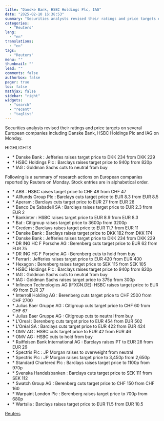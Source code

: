 ```yaml
---
title: "Danske Bank, HSBC Holdings Plc, IAG"
date: "2025-02-10 16:38:53"
summary: "Securities analysts revised their ratings and price targets on several European companies including Danske Bank, HSBC Holdings Plc and IAG on Monday.HIGHLIGHTS* Danske Bank : Jefferies raises target price to DKK 234 from DKK 229* HSBC Holdings Plc : Barclays raises target price to 940p from 820p* IAG : Goldman..."
categories:
  - "Reuters"
lang:
  - "en"
translations:
  - "en"
tags:
  - "Reuters"
menu: ""
thumbnail: ""
lead: ""
comments: false
authorbox: false
pager: true
toc: false
mathjax: false
sidebar: "right"
widgets:
  - "search"
  - "recent"
  - "taglist"
---
```


Securities analysts revised their ratings and price targets on several European companies including Danske Bank, HSBC Holdings Plc and IAG on Monday.

HIGHLIGHTS

* \* Danske Bank : Jefferies raises target price to DKK 234 from DKK 229
* \* HSBC Holdings Plc : Barclays raises target price to 940p from 820p
* \* IAG : Goldman Sachs cuts to neutral from buy

Following is a summary of research actions on European companies reported by Reuters on Monday. Stock entries are in alphabetical order.

* \* ABB : HSBC raises target price to CHF 48 from CHF 47
* \* Allfunds Group Plc : Barclays cuts target price to EUR 8.3 from EUR 8.5
* \* Aperam : Barclays cuts target price to EUR 27 from EUR 28
* \* Banco De Sabadell SA : Barclays raises target price to EUR 2.3 from EUR 2
* \* Bankinter : HSBC raises target price to EUR 8.9 from EUR 8.3
* \* Bat : Citigroup raises target price to 3600p from 3200p
* \* Credem : Barclays raises target price to EUR 11.7 from EUR 11
* \* Danske Bank : Barclays raises target price to DKK 182 from DKK 174
* \* Danske Bank : Jefferies raises target price to DKK 234 from DKK 229
* \* DR ING HC F Porsche AG : Berenberg cuts target price to EUR 62 from EUR 75
* \* DR ING HC F Porsche AG : Berenberg cuts to hold from buy
* \* Ferrari : Jefferies raises target price to EUR 420 from EUR 400
* \* Hexagon : Berenberg raises target price to SEK 115 from SEK 105
* \* HSBC Holdings Plc : Barclays raises target price to 940p from 820p
* \* IAG : Goldman Sachs cuts to neutral from buy
* \* IAG : Goldman Sachs raises target price to 375p from 300p
* \* Infineon Technologies AG (IFXGN.DE): HSBC raises target price to EUR 49 from EUR 37
* \* Interroll Holding AG : Berenberg cuts target price to CHF 2500 from CHF 2700
* \* Julius Baer Gruppe AG : Citigroup cuts target price to CHF 60 from CHF 67
* \* Julius Baer Gruppe AG : Citigroup cuts to neutral from buy
* \* L'Oreal : Berenberg cuts target price to EUR 454 from EUR 502
* \* L'Oréal SA : Barclays cuts target price to EUR 422 from EUR 424
* \* OMV AG : HSBC cuts target price to EUR 42 from EUR 46
* \* OMV AG : HSBC cuts to hold from buy
* \* Raiffeisen Bank International AG : Barclays raises PT to EUR 28 from EUR 26
* \* Spectris Plc : JP Morgan raises to overweight from neutral
* \* Spectris Plc : JP Morgan raises target price to 3,450p from 2,650p
* \* Standard Chartered Plc : Barclays raises target price to 1100p from 970p
* \* Svenska Handelsbanken : Barclays cuts target price to SEK 111 from SEK 112
* \* Swatch Group AG : Berenberg cuts target price to CHF 150 from CHF 160
* \* Warpaint London Plc : Berenberg raises target price to 700p from 680p
* \* Wartsila : Barclays raises target price to EUR 11.5 from EUR 10.5

[Reuters](https://www.tradingview.com/news/reuters.com,2025:newsml_L4N3P10N5:0-danske-bank-hsbc-holdings-plc-iag/)
